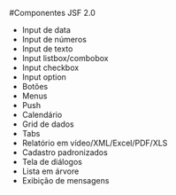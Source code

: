 #Componentes JSF 2.0 
* Input de data
* Input de números
* Input de texto
* Input listbox/combobox
* Input checkbox
* Input option
* Botões
* Menus
* Push
* Calendário
* Grid de dados
* Tabs
* Relatório em vídeo/XML/Excel/PDF/XLS
* Cadastro padronizados
* Tela de diálogos
* Lista em árvore
* Exibição de mensagens

